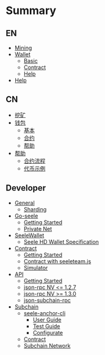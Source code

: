 # Summary

## EN

* [Mining](EN/mining/mining.md)
* [Wallet](EN/wallet/wallet.md)
    * [Basic](EN/wallet/basic.md)
    * [Contract](EN/wallet/contract.md)
    * [Help](EN/wallet/help.md)
* [Help](EN/help.md)

## CN

* [挖矿](CN/mining/挖矿.md)
* [钱包](CN/wallet/钱包.md)
    * [基本](CN/wallet/基本.md)
    * [合约](CN/wallet/合约.md)
    * [帮助](CN/wallet/帮助.md)
* [帮助](CN/帮助.md)
    * [合约流程](CN/合约流程/基于Seele开发部署合约流程.md)
    * [代币示例](CN/合约流程/ERC20代币合约示例.md)

## Developer

* [General]()
    * [Sharding](Dev/gen/sharding.md)
* [Go-seele]()
    * [Getting Started](Dev/go-seele/gettingStarted.md)
    * [Private Net](Dev/go-seele/privateNet.md)
* [SeeleWallet]()
    * [Seele HD Wallet Specification](Dev/wallet/SIP.md)
* [Contract]()
    * [Getting Started](Dev/contract/contract.md)
    * [Contract with seeleteam.js](Dev/contract/useContract.md)
    * [Simulator](Dev/contract/simulator.md)
* [API]()
    * [Getting Started](Dev/api/api.md)
    * [json-rpc NV <= 1.2.7](Dev/api/RPC127.md)
    * [json-rpc NV >= 1.3.0](Dev/api/RPC.md)
    * [json-subchain-rpc](Dev/anchor/subchain_rpc.md)
* [Subchain]()
    * [seele-anchor-cli]()
      * [User Guide](Dev/anchor/0-user.md)
      * [Test Guide](Dev/anchor/1-test.md)
      * [Configurate](Dev/anchor/2-conf.md)
    * [Contract](Dev/anchor/subchain_contract.md)
    * [Subchain Network](Dev/anchor/subchain_start.md)
